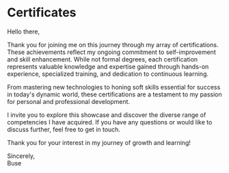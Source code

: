 # Certificates
Hello there,

Thank you for joining me on this journey through my array of certifications. These achievements reflect my ongoing commitment to self-improvement and skill enhancement. While not formal degrees, each certification represents valuable knowledge and expertise gained through hands-on experience, specialized training, and dedication to continuous learning.

From mastering new technologies to honing soft skills essential for success in today's dynamic world, these certifications are a testament to my passion for personal and professional development.

I invite you to explore this showcase and discover the diverse range of competencies I have acquired. If you have any questions or would like to discuss further, feel free to get in touch.

Thank you for your interest in my journey of growth and learning!

Sincerely,<br>
Buse
